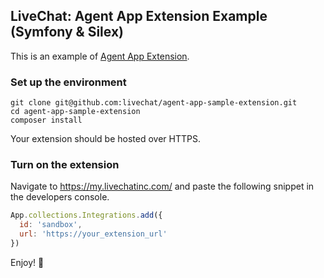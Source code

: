 ## LiveChat: Agent App Extension Example (Symfony & Silex)

This is an example of [Agent App Extension](https://docs.livechatinc.com/agent-app-extension/).

### Set up the environment

```
git clone git@github.com:livechat/agent-app-sample-extension.git
cd agent-app-sample-extension
composer install
```

Your extension should be hosted over HTTPS.

### Turn on the extension

Navigate to https://my.livechatinc.com/ and paste the following snippet in the developers console.

```js
App.collections.Integrations.add({
  id: 'sandbox',
  url: 'https://your_extension_url'
})
```

Enjoy! :rocket:
